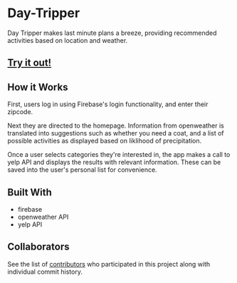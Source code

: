 # Day-Tripper
Day Tripper makes last minute plans a breeze, providing recommended activities based on location and weather.

## [Try it out!]()

## How it Works
First, users log in using Firebase's login functionality, and enter their zipcode.

Next they are directed to the homepage. Information from openweather is translated into suggestions such as whether you need a coat, and a list of possible activities as displayed based on liklihood of precipitation.

Once a user selects categories they're interested in, the app makes a call to yelp API and displays the results with relevant information. These can be saved into the user's personal list for convenience. 

## Built With
- firebase
- openweather API
- yelp API

## Collaborators
See the list of [contributors](https://github.com/kiriwilliams/Day-Tripper/graphs/contributors) who participated in this project along with individual commit history.
